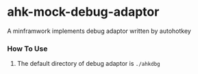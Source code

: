 # ahk-mock-debug-adaptor
A minframwork implements debug adaptor written by autohotkey

### How To Use

1. The default directory of debug adaptor is `./ahkdbg`
